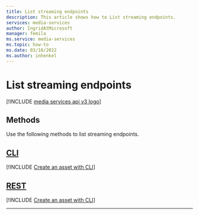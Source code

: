```yaml
---
title: List streaming endpoints
description: This article shows how to List streaming endpoints.
services: media-services
author: IngridAtMicrosoft
manager: femila 
ms.service: media-services
ms.topic: how-to
ms.date: 03/10/2022
ms.author: inhenkel
---
```


# List streaming endpoints

[!INCLUDE [media services api v3 logo](./includes/v3-hr.md)]

## Methods

Use the following methods to list streaming endpoints.

## [CLI](#tab/cli/)

[!INCLUDE [Create an asset with CLI](./includes/task-show-streaming-endpoint-cli.md)]

## [REST](#tab/rest/)

[!INCLUDE [Create an asset with CLI](./includes/task-get-streaming-endpoint-rest.md)]

---
